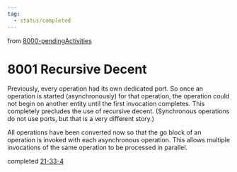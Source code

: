 ```yaml
---
tag:
  - status/completed
---
```

from [8000-pendingActivities](8000-pendingActivities.md)
# 8001 Recursive Decent
Previously, every operation had its own dedicated port. So once an operation
is started (asynchronously) for that operation, the operation could not begin on another entity until
the first invocation completes. This completely precludes the use of recursive decent.
(Synchronous operations do not use ports, but that is a very different story.)

All operations have been converted now so that the go block of an operation is invoked with each asynchronous operation. This allows multiple invocations of the same operation to be processed in parallel.

completed  [21-33-4](21-33-4.md)